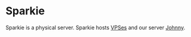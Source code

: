 # Sparkie

Sparkie is a physical server. Sparkie hosts [VPSes](https://heliohost.org/vps/) and our server [Johnny](../virtual/johnny.md).
